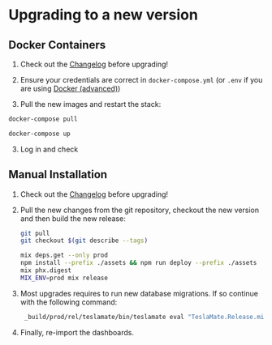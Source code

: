 # Upgrading to a new version

## Docker Containers

1. Check out the [Changelog](https://github.com/adriankumpf/teslamate/blob/master/CHANGELOG.md) before upgrading!

2. Ensure your credentials are correct in `docker-compose.yml` (or `.env` if you are using [Docker (advanced)](installation/docker_advanced))

3. Pull the new images and restart the stack:

```bash
docker-compose pull

docker-compose up
```

3. Log in and check

## Manual Installation

1. Check out the [Changelog](https://github.com/adriankumpf/teslamate/blob/master/CHANGELOG.md) before upgrading!

2. Pull the new changes from the git repository, checkout the new version and then build the new release:

   ```bash
   git pull
   git checkout $(git describe --tags)

   mix deps.get --only prod
   npm install --prefix ./assets && npm run deploy --prefix ./assets
   mix phx.digest
   MIX_ENV=prod mix release
   ```

3. Most upgrades requires to run new database migrations. If so continue with the following command:

   ```bash
    _build/prod/rel/teslamate/bin/teslamate eval "TeslaMate.Release.migrate"
   ```

4. Finally, re-import the dashboards.
